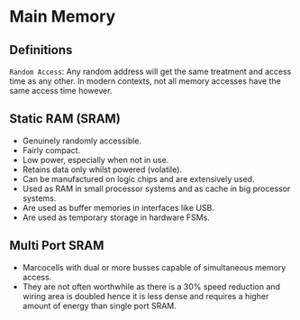 # Main Memory

## Definitions
`Random Access`: Any random address will get the same treatment and access time as any other. In modern contexts, not all memory accesses have the same access time however.

## Static RAM (SRAM)
* Genuinely randomly accessible. 
* Fairly compact.
* Low power, especially when not in use.
* Retains data only whilst powered (volatile). 
* Can be manufactured on logic chips and are extensively used.
* Used as RAM in small processor systems and as cache in big processor systems.
* Are used as buffer memories in interfaces like USB.
* Are used as temporary storage in hardware FSMs.

## Multi Port SRAM
* Marcocells with dual or more busses capable of simultaneous memory access.
* They are not often worthwhile as there is a 30% speed reduction and wiring area is doubled hence it is less dense and requires a higher amount of energy than single port SRAM.